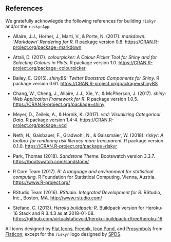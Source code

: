 
## References

We gratefully acknowlegde the following references for building `riskyr` and/or the `riskyrApp`:

- Allaire, J.J., Horner, J., Marti, V., & Porte, N. (2017). *markdown: 'Markdown' Rendering for R.* R package version 0.8. https://CRAN.R-project.org/package=markdown

- Attali, D. (2017). *colourpicker: A Colour Picker Tool for Shiny and for Selecting Colours in Plots.* R package version 1.0. https://CRAN.R-project.org/package=colourpicker

- Bailey, E. (2015). *shinyBS: Twitter Bootstrap Components for Shiny.* R package version 0.61. https://CRAN.R-project.org/package=shinyBS

- Chang, W., Cheng, J., Allaire, J.J., Xie, Y., & McPherson, J. (2017). *shiny: Web Application Framework for R.* R package version 1.0.5. https://CRAN.R-project.org/package=shiny

- Meyer, D., Zeileis, A., & Hornik, K. (2017). *vcd: Visualizing Categorical Data.* R package version 1.4-4. https://CRAN.R-project.org/package=vcd

- Neth, H., Gaisbauer, F., Gradwohl, N., & Gaissmaier, W. (2018). *riskyr: A toolbox for rendering risk literacy more transparent.* R package version 0.1.0. https://CRAN.R-project.org/package=riskyr

- Park, Thomas (2018). *Sandstone Theme.* Bootswatch version 3.3.7. https://bootswatch.com/sandstone/

- R Core Team (2017). *R: A language and environment for statistical computing.* R Foundation for Statistical Computing, Vienna, Austria. https://www.R-project.org/

- RStudio Team (2016). *RStudio: Integrated Development for R.* RStudio, Inc., Boston, MA. http://www.rstudio.com/

- Stefano, C. (2013). *Heroku buildpack: R.* Buildpack version for Heroku-16 Stack and R 3.4.3 as at 2018-01-08. https://github.com/virtualstaticvoid/heroku-buildpack-r/tree/heroku-16


All icons designed by [Flat Icons](https://www.flaticon.com/authors/flat-icons-com), [Freepik](https://www.flaticon.com/authors/freepik), [Icon Pond](https://www.flaticon.com/authors/popcorns-arts), and [Prosymbols](https://www.flaticon.com/authors/prosymbols) from [Flaticon](https://www.flaticon.com), except for the `riskyr` logo designed by [SPDS](https://www.spds.uni-konstanz.de/).

